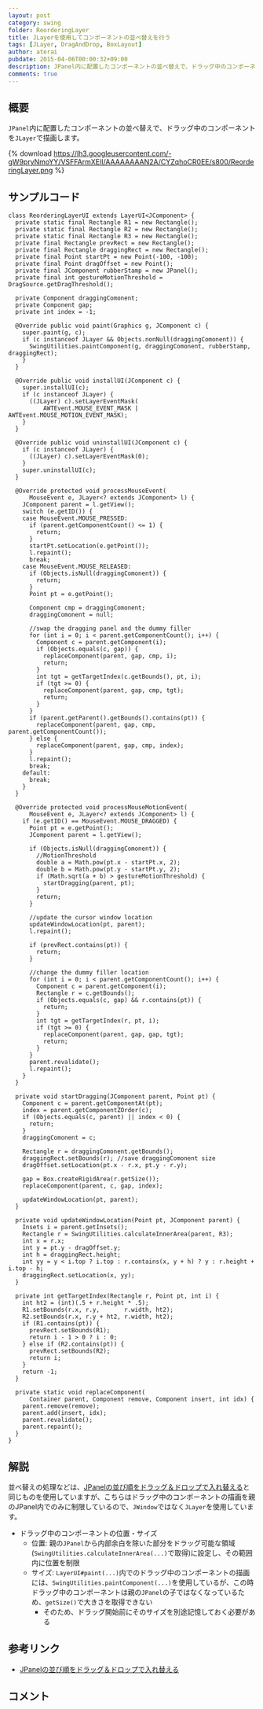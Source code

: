 ```yaml
---
layout: post
category: swing
folder: ReorderingLayer
title: JLayerを使用してコンポーネントの並べ替えを行う
tags: [JLayer, DragAndDrop, BoxLayout]
author: aterai
pubdate: 2015-04-06T00:00:32+09:00
description: JPanel内に配置したコンポーネントの並べ替えで、ドラッグ中のコンポーネントをJLayerで描画します。
comments: true
---
```

## 概要
`JPanel`内に配置したコンポーネントの並べ替えで、ドラッグ中のコンポーネントを`JLayer`で描画します。

{% download https://lh3.googleusercontent.com/-gW9pryNmoYY/VSFFArmXElI/AAAAAAAAN2A/CYZqhoCR0EE/s800/ReorderingLayer.png %}

## サンプルコード
<pre class="prettyprint"><code>class ReorderingLayerUI extends LayerUI&lt;JComponent&gt; {
  private static final Rectangle R1 = new Rectangle();
  private static final Rectangle R2 = new Rectangle();
  private static final Rectangle R3 = new Rectangle();
  private final Rectangle prevRect = new Rectangle();
  private final Rectangle draggingRect = new Rectangle();
  private final Point startPt = new Point(-100, -100);
  private final Point dragOffset = new Point();
  private final JComponent rubberStamp = new JPanel();
  private final int gestureMotionThreshold = DragSource.getDragThreshold();

  private Component draggingComonent;
  private Component gap;
  private int index = -1;

  @Override public void paint(Graphics g, JComponent c) {
    super.paint(g, c);
    if (c instanceof JLayer &amp;&amp; Objects.nonNull(draggingComonent)) {
      SwingUtilities.paintComponent(g, draggingComonent, rubberStamp, draggingRect);
    }
  }

  @Override public void installUI(JComponent c) {
    super.installUI(c);
    if (c instanceof JLayer) {
      ((JLayer) c).setLayerEventMask(
          AWTEvent.MOUSE_EVENT_MASK | AWTEvent.MOUSE_MOTION_EVENT_MASK);
    }
  }

  @Override public void uninstallUI(JComponent c) {
    if (c instanceof JLayer) {
      ((JLayer) c).setLayerEventMask(0);
    }
    super.uninstallUI(c);
  }

  @Override protected void processMouseEvent(
      MouseEvent e, JLayer&lt;? extends JComponent&gt; l) {
    JComponent parent = l.getView();
    switch (e.getID()) {
    case MouseEvent.MOUSE_PRESSED:
      if (parent.getComponentCount() &lt;= 1) {
        return;
      }
      startPt.setLocation(e.getPoint());
      l.repaint();
      break;
    case MouseEvent.MOUSE_RELEASED:
      if (Objects.isNull(draggingComonent)) {
        return;
      }
      Point pt = e.getPoint();

      Component cmp = draggingComonent;
      draggingComonent = null;

      //swap the dragging panel and the dummy filler
      for (int i = 0; i &lt; parent.getComponentCount(); i++) {
        Component c = parent.getComponent(i);
        if (Objects.equals(c, gap)) {
          replaceComponent(parent, gap, cmp, i);
          return;
        }
        int tgt = getTargetIndex(c.getBounds(), pt, i);
        if (tgt &gt;= 0) {
          replaceComponent(parent, gap, cmp, tgt);
          return;
        }
      }
      if (parent.getParent().getBounds().contains(pt)) {
        replaceComponent(parent, gap, cmp, parent.getComponentCount());
      } else {
        replaceComponent(parent, gap, cmp, index);
      }
      l.repaint();
      break;
    default:
      break;
    }
  }

  @Override protected void processMouseMotionEvent(
      MouseEvent e, JLayer&lt;? extends JComponent&gt; l) {
    if (e.getID() == MouseEvent.MOUSE_DRAGGED) {
      Point pt = e.getPoint();
      JComponent parent = l.getView();

      if (Objects.isNull(draggingComonent)) {
        //MotionThreshold
        double a = Math.pow(pt.x - startPt.x, 2);
        double b = Math.pow(pt.y - startPt.y, 2);
        if (Math.sqrt(a + b) &gt; gestureMotionThreshold) {
          startDragging(parent, pt);
        }
        return;
      }

      //update the cursor window location
      updateWindowLocation(pt, parent);
      l.repaint();

      if (prevRect.contains(pt)) {
        return;
      }

      //change the dummy filler location
      for (int i = 0; i &lt; parent.getComponentCount(); i++) {
        Component c = parent.getComponent(i);
        Rectangle r = c.getBounds();
        if (Objects.equals(c, gap) &amp;&amp; r.contains(pt)) {
          return;
        }
        int tgt = getTargetIndex(r, pt, i);
        if (tgt &gt;= 0) {
          replaceComponent(parent, gap, gap, tgt);
          return;
        }
      }
      parent.revalidate();
      l.repaint();
    }
  }

  private void startDragging(JComponent parent, Point pt) {
    Component c = parent.getComponentAt(pt);
    index = parent.getComponentZOrder(c);
    if (Objects.equals(c, parent) || index &lt; 0) {
      return;
    }
    draggingComonent = c;

    Rectangle r = draggingComonent.getBounds();
    draggingRect.setBounds(r); //save draggingComonent size
    dragOffset.setLocation(pt.x - r.x, pt.y - r.y);

    gap = Box.createRigidArea(r.getSize());
    replaceComponent(parent, c, gap, index);

    updateWindowLocation(pt, parent);
  }

  private void updateWindowLocation(Point pt, JComponent parent) {
    Insets i = parent.getInsets();
    Rectangle r = SwingUtilities.calculateInnerArea(parent, R3);
    int x = r.x;
    int y = pt.y - dragOffset.y;
    int h = draggingRect.height;
    int yy = y &lt; i.top ? i.top : r.contains(x, y + h) ? y : r.height + i.top - h;
    draggingRect.setLocation(x, yy);
  }

  private int getTargetIndex(Rectangle r, Point pt, int i) {
    int ht2 = (int)(.5 + r.height * .5);
    R1.setBounds(r.x, r.y,       r.width, ht2);
    R2.setBounds(r.x, r.y + ht2, r.width, ht2);
    if (R1.contains(pt)) {
      prevRect.setBounds(R1);
      return i - 1 &gt; 0 ? i : 0;
    } else if (R2.contains(pt)) {
      prevRect.setBounds(R2);
      return i;
    }
    return -1;
  }

  private static void replaceComponent(
      Container parent, Component remove, Component insert, int idx) {
    parent.remove(remove);
    parent.add(insert, idx);
    parent.revalidate();
    parent.repaint();
  }
}
</code></pre>

## 解説
並べ替えの処理などは、[JPanelの並び順をドラッグ＆ドロップで入れ替える](http://ateraimemo.com/Swing/RearrangeOrderOfPanels.html)と同じものを使用していますが、こちらはドラッグ中のコンポーネントの描画を親のJPanel内でのみに制限しているので、`JWindow`ではなく`JLayer`を使用しています。

- ドラッグ中のコンポーネントの位置・サイズ
    - 位置: 親の`JPanel`から内部余白を除いた部分をドラッグ可能な領域(`SwingUtilities.calculateInnerArea(...)`で取得)に設定し、その範囲内に位置を制限
    - サイズ: `LayerUI#paint(...)`内でのドラッグ中のコンポーネントの描画には、`SwingUtilities.paintComponent(...)`を使用しているが、この時ドラッグ中のコンポーネントは親の`JPanel`の子ではなくなっているため、`getSize()`で大きさを取得できない
        - そのため、ドラッグ開始前にそのサイズを別途記憶しておく必要がある

<!-- dummy comment line for breaking list -->

## 参考リンク
- [JPanelの並び順をドラッグ＆ドロップで入れ替える](http://ateraimemo.com/Swing/RearrangeOrderOfPanels.html)

<!-- dummy comment line for breaking list -->

## コメント
